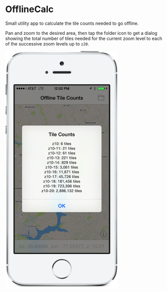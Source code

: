 # OfflineCalc

Small utility app to calculate the tile counts needed to go offline. 

Pan and zoom to the desired area, then tap the folder icon to get a dialog showing the total number of tiles needed for the current zoom level to each of the successive zoom levels up to `z20`. 

![](./screenshot.png)
